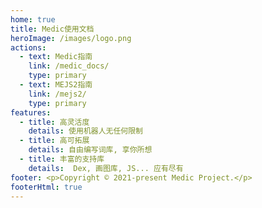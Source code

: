 ```yaml
---
home: true
title: Medic使用文档
heroImage: /images/logo.png
actions:
  - text: Medic指南
    link: /medic_docs/
    type: primary
  - text: MEJS2指南
    link: /mejs2/
    type: primary
features:
  - title: 高灵活度
    details: 使用机器人无任何限制
  - title: 高可拓展
    details: 自由编写词库, 享你所想
  - title: 丰富的支持库
    details:  Dex, 画图库, JS... 应有尽有
footer: <p>Copyright © 2021-present Medic Project.</p>
footerHtml: true
---
```

